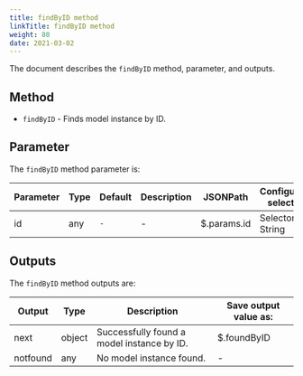 ```yaml
---
title: findByID method
linkTitle: findByID method
weight: 80
date: 2021-03-02
---
```


The document describes the `findByID` method, parameter, and outputs.

## Method

* `findByID` - Finds model instance by ID.

## Parameter

The `findByID` method parameter is:

| Parameter | Type | Default | Description | JSONPath | Configuration selections |
| --- | --- | --- | --- | --- | --- |
| id | any | `-` | \- | $.params.id | Selector, String |

## Outputs

The `findByID` method outputs are:

| Output | Type | Description | Save output value as: |
| --- | --- | --- | --- |
| next | object | Successfully found a model instance by ID. | $.foundByID |
| notfound | any | No model instance found. | \- |
